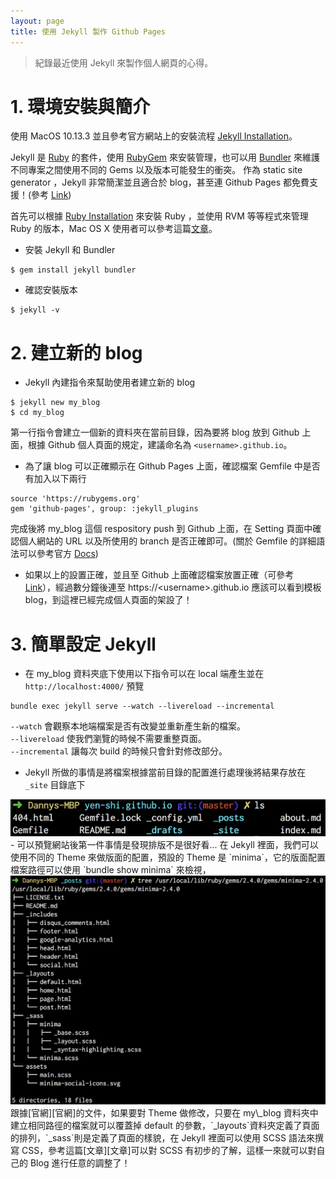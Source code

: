 ```yaml
---
layout: page
title: 使用 Jekyll 製作 Github Pages
---
```

> 紀錄最近使用 Jekyll 來製作個人網頁的心得。

# 1. 環境安裝與簡介
使用 MacOS 10.13.3 並且參考官方網站上的安裝流程 [Jekyll Installation][jekyll guide]。

Jekyll 是 [Ruby][Ruby] 的套件，使用 [RubyGem][RubyGem] 來安裝管理，也可以用 [Bundler][Bundler] 來維護不同專案之間使用不同的 Gems 以及版本可能發生的衝突。 作為 static site generator ，Jekyll 非常簡潔並且適合於 blog，甚至連 Github Pages 都免費支援！(參考 [Link][Github Jekyll])

首先可以根據 [Ruby Installation][Ruby Installation] 來安裝 Ruby ，並使用 RVM 等等程式來管理 Ruby 的版本，Mac OS X 使用者可以參考這篇[文章][Install RVM]。

- 安裝 Jekyll 和 Bundler
```shell
$ gem install jekyll bundler
```

- 確認安裝版本
```shell
$ jekyll -v
```

[jekyll guide]: https://jekyllrb.com/docs/installation/
[RubyGem]: https://rubygems.org/
[Bundler]: http://bundler.io/
[Ruby]: https://www.ruby-lang.org/zh_tw/
[Ruby Installation]: https://www.ruby-lang.org/zh_tw/documentation/installation/
[Install RVM]: http://usabilityetc.com/articles/ruby-on-mac-os-x-with-rvm/
[Github Jekyll]: https://help.github.com/articles/using-jekyll-as-a-static-site-generator-with-github-pages/

# 2. 建立新的 blog
- Jekyll 內建指令來幫助使用者建立新的 blog
```shell
$ jekyll new my_blog
$ cd my_blog
```
第一行指令會建立一個新的資料夾在當前目錄，因為要將 blog 放到 Github 上面，根據 Github 個人頁面的規定，建議命名為 `<username>.github.io`。
- 為了讓 blog 可以正確顯示在 Github Pages 上面，確認檔案 Gemfile 中是否有加入以下兩行
```
source 'https://rubygems.org'
gem 'github-pages', group: :jekyll_plugins
```
完成後將 my\_blog 這個 respository push 到 Github 上面，在 Setting 頁面中確認個人網站的 URL 以及所使用的 branch 是否正確即可。(關於 Gemfile 的詳細語法可以參考官方 [Docs][Bundle Gemfile])
- 如果以上的設置正確，並且至 Github 上面確認檔案放置正確（可參考 [Link][My github.io]），經過數分鐘後連至 https://\<username\>.github.io 應該可以看到模板 blog，到這裡已經完成個人頁面的架設了！

[Bundle Gemfile]: http://bundler.io/v1.5/gemfile.html
[My github.io]: https://github.com/yen-shi/yen-shi.github.io

# 3. 簡單設定 Jekyll
- 在 my\_blog 資料夾底下使用以下指令可以在 local 端產生並在 `http://localhost:4000/` 預覽
```shell
bundle exec jekyll serve --watch --livereload --incremental
```
`--watch` 會觀察本地端檔案是否有改變並重新產生新的檔案。  
`--livereload` 使我們瀏覽的時候不需要重整頁面。  
`--incremental` 讓每次 build 的時候只會針對修改部分。  
- Jekyll 所做的事情是將檔案根據當前目錄的配置進行處理後將結果存放在 `_site` 目錄底下
<img src="/images/jekyll-files.png" alt="Jekyll original files">
- 可以預覽網站後第一件事情是發現排版不是很好看...  
在 Jekyll 裡面，我們可以使用不同的 Theme 來做版面的配置，預設的 Theme 是 `minima`，它的版面配置檔案路徑可以使用 `bundle show minima` 來檢視，
<img src="/images/theme-minima.png" alt="Tree of minima">
跟據[官網][官網]的文件，如果要對 Theme 做修改，只要在 my\_blog 資料夾中建立相同路徑的檔案就可以覆蓋掉 default 的參數，`_layouts`資料夾定義了頁面的排列，`_sass`則是定義了頁面的樣貌，在 Jekyll 裡面可以使用 SCSS 語法來撰寫 CSS，參考這篇[文章][文章]可以對 SCSS 有初步的了解，這樣一來就可以對自己的 Blog 進行任意的調整了！

[官網]: https://jekyllrb.com/docs/themes/
[文章]: http://eddychang.me/blog/others/91-scss-15-mins.html